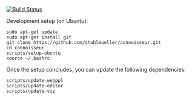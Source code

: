 [![Build Status](https://travis-ci.org/stuhlmueller/connoisseur.svg?branch=gh-pages)](https://travis-ci.org/stuhlmueller/connoisseur)

Development setup (on Ubuntu):

~~~~
sudo apt-get update
sudo apt-get install git
git clone https://github.com/stuhlmueller/connoisseur.git
cd connoisseur
scripts/setup-ubuntu
source ~/.bashrc
~~~~

Once the setup concludes, you can update the following dependencies:

~~~~
scripts/update-webppl
scripts/update-editor
scripts/update-viz
~~~~
